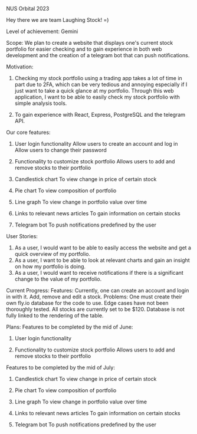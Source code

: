 NUS Orbital 2023

Hey there we are team Laughing Stock! =)

Level of achievement: Gemini

Scope: We plan to create a website that displays one's current stock portfolio for easier checking and to gain experience in both web development and the creation of a telegram bot that can push notifications.

Motivation: 
1. Checking my stock portfolio using a trading app takes a lot of time in part due to 2FA, which can be very tedious and annoying especially if I just want to take a quick glance at my portfolio. Through this web application, I want to be able to easily check my stock portfolio with simple analysis tools. 

2. To gain experience with React, Express, PostgreSQL and the telegram API.

Our core features:
1. User login functionality
Allow users to create an account and log in
Allow users to change their password

2. Functionality to customize stock portfolio
Allows users to add and remove stocks to their portfolio

3. Candlestick chart
To view change in price of certain stock

4. Pie chart
To view composition of portfolio

5. Line graph
To view change in portfolio value over time

6. Links to relevant news articles
To gain information on certain stocks

7. Telegram bot
To push notifications predefined by the user

User Stories:
1. As a user, I would want to be able to easily access the website and get a quick overview of my portfolio.
2. As a user, I want to be able to look at relevant charts and gain an insight on how my portfolio is doing.
3. As a user, I would want to receive notifications if there is a significant change to the value of my portfolio.

Current Progress:
Features: Currently, one can create an account and login in with it. Add, remove and edit a stock. 
Problems: One must create their own fly.io database for the code to use. Edge cases have not been thoroughly tested. All stocks are currently set to be $120. Database is not fully linked to the rendering of the table.

Plans:
Features to be completed by the mid of June:

1. User login functionality

2. Functionality to customize stock portfolio
Allows users to add and remove stocks to their portfolio

Features to be completed by the mid of July: 

1. Candlestick chart
To view change in price of certain stock

2. Pie chart
To view composition of portfolio

3. Line graph
To view change in portfolio value over time

4. Links to relevant news articles
To gain information on certain stocks

5. Telegram bot
To push notifications predefined by the user
